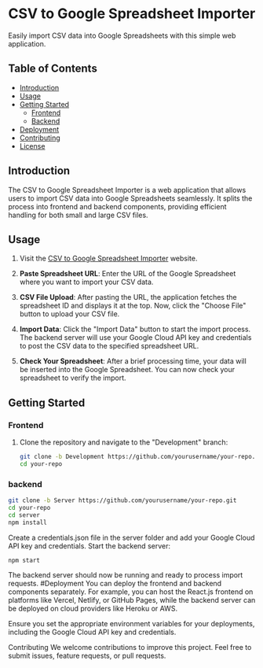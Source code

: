 
# CSV to Google Spreadsheet Importer

Easily import CSV data into Google Spreadsheets with this simple web application.

## Table of Contents

- [Introduction](#introduction)
- [Usage](#usage)
- [Getting Started](#getting-started)
  - [Frontend](#frontend)
  - [Backend](#backend)
- [Deployment](#deployment)
- [Contributing](#contributing)
- [License](#license)

## Introduction

The CSV to Google Spreadsheet Importer is a web application that allows users to import CSV data into Google Spreadsheets seamlessly. It splits the process into frontend and backend components, providing efficient handling for both small and large CSV files.

## Usage

1. Visit the [CSV to Google Spreadsheet Importer](https://csv-to-google-sheet-importer.vercel.app/) website.

2. **Paste Spreadsheet URL**: Enter the URL of the Google Spreadsheet where you want to import your CSV data.

3. **CSV File Upload**: After pasting the URL, the application fetches the spreadsheet ID and displays it at the top. Now, click the "Choose File" button to upload your CSV file.

4. **Import Data**: Click the "Import Data" button to start the import process. The backend server will use your Google Cloud API key and credentials to post the CSV data to the specified spreadsheet URL.

5. **Check Your Spreadsheet**: After a brief processing time, your data will be inserted into the Google Spreadsheet. You can now check your spreadsheet to verify the import.

## Getting Started

### Frontend

1. Clone the repository and navigate to the "Development" branch:

   ```bash
   git clone -b Development https://github.com/yourusername/your-repo.git
   cd your-repo
   ```
### backend
```bash
git clone -b Server https://github.com/yourusername/your-repo.git
cd your-repo
cd server
npm install
```
Create a credentials.json file in the server folder and add your Google Cloud API key and credentials.
Start the backend server:

```bash
npm start
```
The backend server should now be running and ready to process import requests.
#Deployment
You can deploy the frontend and backend components separately. For example, you can host the React.js frontend on platforms like Vercel, Netlify, or GitHub Pages, while the backend server can be deployed on cloud providers like Heroku or AWS.

Ensure you set the appropriate environment variables for your deployments, including the Google Cloud API key and credentials.

Contributing
We welcome contributions to improve this project. Feel free to submit issues, feature requests, or pull requests.
